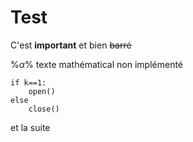 # Test 

C'est **important** et bien ~~barré~~

%$\alpha$% texte mathématical non implémenté

    if k==1:
        open()
    else
        close()
et la suite



